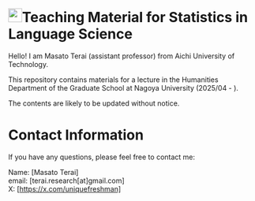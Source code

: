 # <img src="https://media.giphy.com/media/hvRJCLFzcasrR4ia7z/giphy.gif" width="28">Teaching Material for Statistics in Language Science
Hello! I am Masato Terai (assistant professor) from Aichi University of Technology.

This repository contains materials for a lecture in the Humanities Department of the Graduate School at Nagoya University (2025/04 - ).

The contents are likely to be updated without notice.

# Contact Information
If you have any questions, please feel free to contact me:

Name: [Masato Terai]<br>
email: [terai.research[at]gmail.com]<br>
X: [https://x.com/uniquefreshman]<br>

